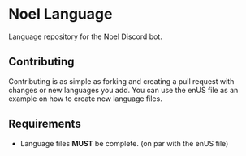 # Noel Language
Language repository for the Noel Discord bot.

## Contributing
Contributing is as simple as forking and creating a pull request with changes or new languages you add. You can use the enUS file as an example on how to create new language files.

## Requirements
* Language files **MUST** be complete. (on par with the enUS file)
